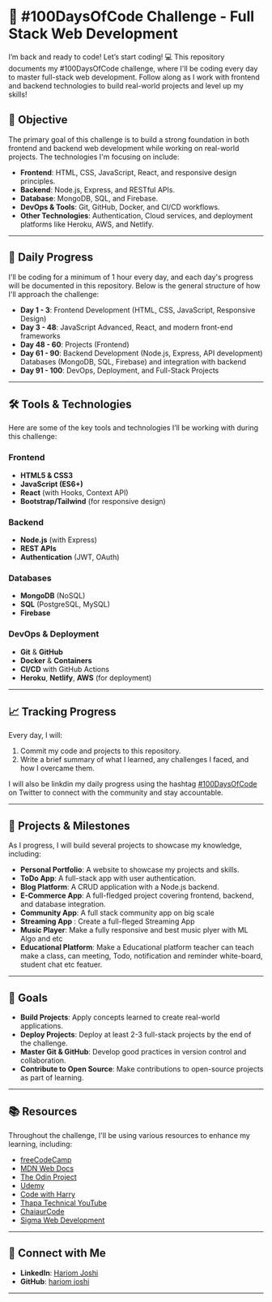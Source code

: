 # 🚀 #100DaysOfCode Challenge - Full Stack Web Development
I’m back and ready to code! Let’s start coding! 💻 This repository documents my #100DaysOfCode challenge, where I'll be coding every day to master full-stack web development. Follow along as I work with frontend and backend technologies to build real-world projects and level up my skills!

## 🌟 Objective

The primary goal of this challenge is to build a strong foundation in both frontend and backend web development while working on real-world projects. The technologies I'm focusing on include:

- **Frontend**: HTML, CSS, JavaScript, React, and responsive design principles.
- **Backend**: Node.js, Express, and RESTful APIs.
- **Database**: MongoDB, SQL, and Firebase.
- **DevOps & Tools**: Git, GitHub, Docker, and CI/CD workflows.
- **Other Technologies**: Authentication, Cloud services, and deployment platforms like Heroku, AWS, and Netlify.

---

## 📅 Daily Progress

I'll be coding for a minimum of 1 hour every day, and each day's progress will be documented in this repository. Below is the general structure of how I'll approach the challenge:

- **Day 1 - 3**: Frontend Development (HTML, CSS, JavaScript, Responsive Design)
- **Day 3 - 48**: JavaScript Advanced, React, and modern front-end frameworks
- **Day 48 - 60**: Projects (Frontend)
- **Day 61 - 90**: Backend Development (Node.js, Express, API development) Databases (MongoDB, SQL, Firebase) and integration with backend
- **Day 91 - 100**: DevOps, Deployment, and Full-Stack Projects

---

## 🛠️ Tools & Technologies

Here are some of the key tools and technologies I’ll be working with during this challenge:

### Frontend
- **HTML5 & CSS3**
- **JavaScript (ES6+)**
- **React** (with Hooks, Context API)
- **Bootstrap/Tailwind** (for responsive design)

### Backend
- **Node.js** (with Express)
- **REST APIs**
- **Authentication** (JWT, OAuth)

### Databases
- **MongoDB** (NoSQL)
- **SQL** (PostgreSQL, MySQL)
- **Firebase**

### DevOps & Deployment
- **Git** & **GitHub**
- **Docker** & **Containers**
- **CI/CD** with GitHub Actions
- **Heroku**, **Netlify**, **AWS** (for deployment)

---

## 📈 Tracking Progress

Every day, I will:
1. Commit my code and projects to this repository.
2. Write a brief summary of what I learned, any challenges I faced, and how I overcame them.

I will also be linkdin my daily progress using the hashtag [#100DaysOfCode](https://www.linkedin.com/in/hariom-joshi-83a039320/) on Twitter to connect with the community and stay accountable.

---

## 🔗 Projects & Milestones

As I progress, I will build several projects to showcase my knowledge, including:

- **Personal Portfolio**: A website to showcase my projects and skills.
- **ToDo App**: A full-stack app with user authentication.
- **Blog Platform**: A CRUD application with a Node.js backend.
- **E-Commerce App**: A full-fledged project covering frontend, backend, and database integration.
- **Community App**: A full stack community app on big scale
- **Streaming App** : Create a full-fleged Streaming App
- **Music Player**: Make a fully responsive and best music plyer with ML Algo and etc
- **Educational Platform**: Make a Educational platform teacher can teach make a class, can meeting, Todo, notification and reminder white-board, student chat etc featuer.

---

## 🎯 Goals

- **Build Projects**: Apply concepts learned to create real-world applications.
- **Deploy Projects**: Deploy at least 2-3 full-stack projects by the end of the challenge.
- **Master Git & GitHub**: Develop good practices in version control and collaboration.
- **Contribute to Open Source**: Make contributions to open-source projects as part of learning.

---

## 📚 Resources

Throughout the challenge, I'll be using various resources to enhance my learning, including:

- [freeCodeCamp](https://www.freecodecamp.org/)
- [MDN Web Docs](https://developer.mozilla.org/en-US/)
- [The Odin Project](https://www.theodinproject.com/)
- [Udemy](https://www.udemy.com/)
- [Code with Harry](https://www.codewithharry.com/)
- [Thapa Technical YouTube](https://www.youtube.com/channel/UCwfaAHy4zQUb2APNOGXUCCA)
- [ChaiaurCode](https://chaiaurcode.com/)
- [Sigma Web Development](https://sigmawebdevelopment.com/)

---

## 🤝 Connect with Me

- **LinkedIn**: [Hariom Joshi]([https://www.linkedin.com/in/your-profile/](https://www.linkedin.com/in/hariom-joshi-83a039320/))
- **GitHub**: [hariom joshi]([https://github.com/your-github-handle](https://github.com/Hariom5266/))

---

